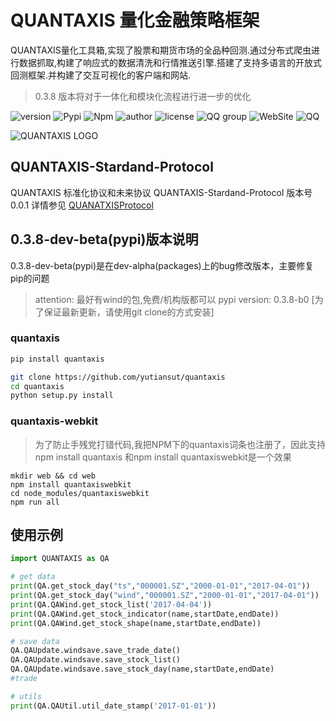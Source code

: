 # QUANTAXIS 量化金融策略框架
  
QUANTAXIS量化工具箱,实现了股票和期货市场的全品种回测.通过分布式爬虫进行数据抓取,构建了响应式的数据清洗和行情推送引擎.搭建了支持多语言的开放式回测框架.并构建了交互可视化的客户端和网站.

> 0.3.8 版本将对于一体化和模块化流程进行进一步的优化

![version](https://img.shields.io/badge/Version-%200.3.8dev/beta/pypi-orange.svg)
![Pypi](https://img.shields.io/badge/Pypi-%200.3.8-blue.svg)
![Npm](https://img.shields.io/badge/Npm-%200.3.8-yellow.svg)
![author](https://img.shields.io/badge/Powered%20by-%20%20yutiansut-red.svg)
![license](https://img.shields.io/badge/License-%20MIT-brightgreen.svg)
![QQ group](https://img.shields.io/badge/QQGroup-%20563280067-yellow.svg)
![WebSite](https://img.shields.io/badge/Website-%20www.yutiansut.com-brown.svg)
![QQ](https://img.shields.io/badge/AutherQQ-%20279336410-blue.svg)


![QUANTAXIS LOGO](http://i1.piimg.com/1949/62c510db7915837a.png)
## QUANTAXIS-Stardand-Protocol
QUANTAXIS 标准化协议和未来协议
QUANTAXIS-Stardand-Protocol 版本号0.0.1
详情参见  [QUANATXISProtocol](https://github.com/yutiansut/QUANTAXIS/tree/0.3.8-dev-beta-pypi/QUANTAXISProtocol)
## 0.3.8-dev-beta(pypi)版本说明

0.3.8-dev-beta(pypi)是在dev-alpha(packages)上的bug修改版本，主要修复pip的问题
> attention: 最好有wind的包,免费/机构版都可以
> pypi version: 0.3.8-b0
[为了保证最新更新，请使用git clone的方式安装]
### quantaxis
```bash
pip install quantaxis

git clone https://github.com/yutiansut/quantaxis
cd quantaxis
python setup.py install
```

### quantaxis-webkit
> 为了防止手残党打错代码,我把NPM下的quantaxis词条也注册了，因此支持npm install quantaxis  和npm install quantaxiswebkit是一个效果

``` nodejs
mkdir web && cd web
npm install quantaxiswebkit
cd node_modules/quantaxiswebkit
npm run all
```


## 使用示例
```python
import QUANTAXIS as QA

# get data
print(QA.get_stock_day("ts","000001.SZ","2000-01-01","2017-04-01"))
print(QA.get_stock_day("wind","000001.SZ","2000-01-01","2017-04-01"))
print(QA.QAWind.get_stock_list('2017-04-04'))
print(QA.QAWind.get_stock_indicator(name,startDate,endDate))
print(QA.QAWind.get_stock_shape(name,startDate,endDate))

# save data
QA.QAUpdate.windsave.save_trade_date()
QA.QAUpdate.windsave.save_stock_list()
QA.QAUpdate.windsave.save_stock_day(name,startDate,endDate)
#trade

# utils
print(QA.QAUtil.util_date_stamp('2017-01-01'))
```
```mongodb
```